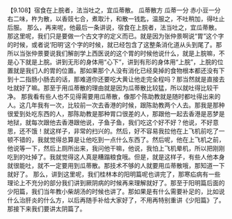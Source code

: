 【9.108】宿食在上脘者，法当吐之，宜瓜蒂散。
瓜蒂散方
瓜蒂一分 赤小豆一分
右二味，杵为散，以香豉七合，煮取汁，和散一钱匙，温服之，不吐稍加，得吐止后服。
那么，再来呢，他最后一条讲说，宿食在上脘者，法当吐之，宜瓜蒂散。那这里呢，我们只是要做一个古文字的定义而已。就是因为张仲景啊说“胃”这个字的时候，或者说‘阳明’这个字的时候，就已经包含了这整条消化道从头到尾了。那所以当张仲景要说我们解剖学上西医说的这个胃的时候他说什么，就是上脘嘛，不是心下就是上脘。讲到无形的身体用“心下”，讲到有形的身体用“上脘”，上脘的位置就是我们人的胃的位置。那如果那个人没有消化已经臭掉的食物根本都还没有下到十二指肠小肠去的话，那难道你还要吃大黄让他走完全程吗？那当然就是直接去吐就好了嘛。那至于用瓜蒂散的理由就是因为瓜蒂散比较猛，所以就吐得比较干净。
那我看有些人也不见得需要用瓜蒂散，像那个陈助教就是随时都吐得出来的人。这几年我有一次，比较前一次去香港的时候，跟陈助教两个人去。那我是那种很爱到处吃东西的人，那陈助教是那种胃口很差的人，那跟他一起去香港是恶梦是地狱，就每次跟他去香港跟他说，子鱼子鱼，我们吃这个好不好？他说，不好意思，还不饿！就这样子，非常的扫兴的。然后，好不容易我拉他在上飞机前吃了一顿不错的，我就觉得总算是让他吃到一点什么东西了。然后呢，他在上飞机之前，他说等一下，然后上厕所出来，我问他干嘛，他说，我怕上飞机晕机，所以把刚刚吃到的吐掉了。我就觉得这人真是糟蹋粮食哦。但是，就是这样子，有些人他本身就很能吐，就不一定要用到瓜蒂散。那技术不够的人就要用瓜蒂散哦，那知道一下就好了。
那么，讲到这里呢，我们桂林本的阳明篇呢也讲完了，那寒疝病有一些理论上不充分的部分我们讲到厥阴病的时候再来理解就好了。那至于阳明篇后面的少阳篇，我们当年教小柴胡汤的时候也讲了。那如果是有什么需要补足的，比如说什么治肝炎的什么方，以后再随手补给大家好了，不用再特别重讲《少阳篇》了。那接下来我们要讲太阴篇了。
